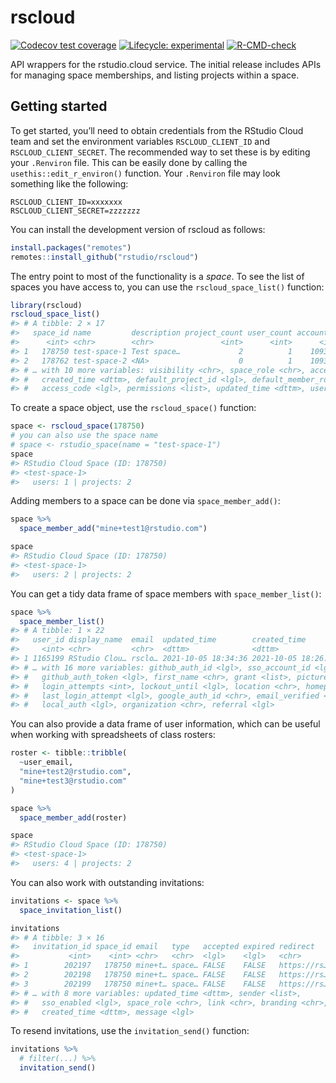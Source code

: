 
<!-- README.md is generated from README.Rmd. Please edit that file -->

# rscloud

<!-- badges: start -->

[![Codecov test
coverage](https://codecov.io/gh/rstudio/rscloud/branch/master/graph/badge.svg)](https://codecov.io/gh/rstudio/rscloud?branch=master)
[![Lifecycle:
experimental](https://img.shields.io/badge/lifecycle-experimental-orange.svg)](https://lifecycle.r-lib.org/articles/stages.html#experimental)
[![R-CMD-check](https://github.com/rstudio/rscloud/workflows/R-CMD-check/badge.svg)](https://github.com/rstudio/rscloud/actions)
<!-- badges: end -->

API wrappers for the rstudio.cloud service. The initial release includes
APIs for managing space memberships, and listing projects within a
space.

## Getting started

To get started, you’ll need to obtain credentials from the RStudio Cloud
team and set the environment variables `RSCLOUD_CLIENT_ID` and
`RSCLOUD_CLIENT_SECRET`. The recommended way to set these is by editing
your `.Renviron` file. This can be easily done by calling the
`usethis::edit_r_environ()` function. Your `.Renviron` file may look
something like the following:

    RSCLOUD_CLIENT_ID=xxxxxxx
    RSCLOUD_CLIENT_SECRET=zzzzzzz

You can install the development version of rscloud as follows:

``` r
install.packages("remotes")
remotes::install_github("rstudio/rscloud")
```

The entry point to most of the functionality is a *space*. To see the
list of spaces you have access to, you can use the
`rscloud_space_list()` function:

``` r
library(rscloud)
rscloud_space_list()
#> # A tibble: 2 × 17
#>   space_id name         description project_count user_count account_id project_max
#>      <int> <chr>        <chr>               <int>      <int>      <int>       <int>
#> 1   178750 test-space-1 Test space…             2          1    1093053       10000
#> 2   178762 test-space-2 <NA>                    0          1    1093053       10000
#> # … with 10 more variables: visibility <chr>, space_role <chr>, access <chr>,
#> #   created_time <dttm>, default_project_id <lgl>, default_member_role <chr>,
#> #   access_code <lgl>, permissions <list>, updated_time <dttm>, user_max <int>
```

To create a space object, use the `rscloud_space()` function:

``` r
space <- rscloud_space(178750)
# you can also use the space name
# space <- rstudio_space(name = "test-space-1")
space
#> RStudio Cloud Space (ID: 178750)
#> <test-space-1>
#>   users: 1 | projects: 2
```

Adding members to a space can be done via `space_member_add()`:

``` r
space %>% 
  space_member_add("mine+test1@rstudio.com")

space
#> RStudio Cloud Space (ID: 178750)
#> <test-space-1>
#>   users: 2 | projects: 2
```

You can get a tidy data frame of space members with
`space_member_list()`:

``` r
space %>% 
  space_member_list()
#> # A tibble: 1 × 22
#>   user_id display_name  email  updated_time        created_time        last_name
#>     <int> <chr>         <chr>  <dttm>              <dttm>              <chr>    
#> 1 1165199 RStudio Clou… rsclo… 2021-10-05 18:34:36 2021-10-05 18:26:25 Cloud Te…
#> # … with 16 more variables: github_auth_id <lgl>, sso_account_id <lgl>,
#> #   github_auth_token <lgl>, first_name <chr>, grant <list>, picture_url <chr>,
#> #   login_attempts <int>, lockout_until <lgl>, location <chr>, homepage <chr>,
#> #   last_login_attempt <lgl>, google_auth_id <chr>, email_verified <lgl>,
#> #   local_auth <lgl>, organization <chr>, referral <lgl>
```

You can also provide a data frame of user information, which can be
useful when working with spreadsheets of class rosters:

``` r
roster <- tibble::tribble(
  ~user_email,
  "mine+test2@rstudio.com", 
  "mine+test3@rstudio.com"
)

space %>% 
  space_member_add(roster)

space
#> RStudio Cloud Space (ID: 178750)
#> <test-space-1>
#>   users: 4 | projects: 2
```

You can also work with outstanding invitations:

``` r
invitations <- space %>% 
  space_invitation_list()

invitations
#> # A tibble: 3 × 16
#>   invitation_id space_id email   type   accepted expired redirect    accepted_by
#>           <int>    <int> <chr>   <chr>  <lgl>    <lgl>   <chr>       <lgl>      
#> 1        202197   178750 mine+t… space… FALSE    FALSE   https://rs… NA         
#> 2        202198   178750 mine+t… space… FALSE    FALSE   https://rs… NA         
#> 3        202199   178750 mine+t… space… FALSE    FALSE   https://rs… NA         
#> # … with 8 more variables: updated_time <dttm>, sender <list>,
#> #   sso_enabled <lgl>, space_role <chr>, link <chr>, branding <chr>,
#> #   created_time <dttm>, message <lgl>
```

To resend invitations, use the `invitation_send()` function:

``` r
invitations %>% 
  # filter(...) %>% 
  invitation_send()
```
